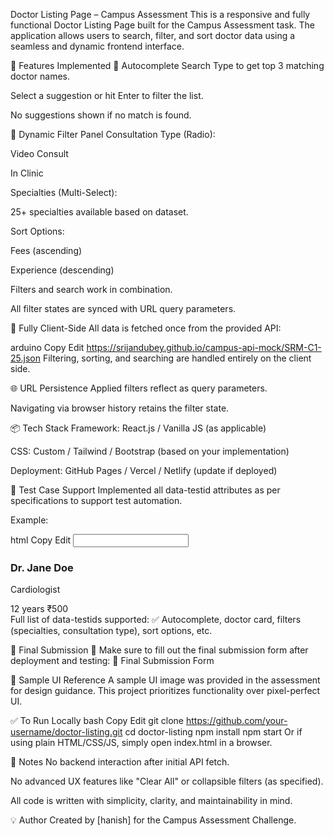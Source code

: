  Doctor Listing Page – Campus Assessment
This is a responsive and fully functional Doctor Listing Page built for the Campus Assessment task. The application allows users to search, filter, and sort doctor data using a seamless and dynamic frontend interface.

🚀 Features Implemented
🔎 Autocomplete Search
Type to get top 3 matching doctor names.

Select a suggestion or hit Enter to filter the list.

No suggestions shown if no match is found.

🧪 Dynamic Filter Panel
Consultation Type (Radio):

Video Consult

In Clinic

Specialties (Multi-Select):

25+ specialties available based on dataset.

Sort Options:

Fees (ascending)

Experience (descending)

Filters and search work in combination.

All filter states are synced with URL query parameters.

🧩 Fully Client-Side
All data is fetched once from the provided API:

arduino
Copy
Edit
https://srijandubey.github.io/campus-api-mock/SRM-C1-25.json
Filtering, sorting, and searching are handled entirely on the client side.

🌐 URL Persistence
Applied filters reflect as query parameters.

Navigating via browser history retains the filter state.

📦 Tech Stack
Framework: React.js / Vanilla JS (as applicable)

CSS: Custom / Tailwind / Bootstrap (based on your implementation)

Deployment: GitHub Pages / Vercel / Netlify (update if deployed)

🧪 Test Case Support
Implemented all data-testid attributes as per specifications to support test automation.

Example:

html
Copy
Edit
<input data-testid="autocomplete-input" />
<div data-testid="doctor-card">
  <h3 data-testid="doctor-name">Dr. Jane Doe</h3>
  <p data-testid="doctor-specialty">Cardiologist</p>
  <span data-testid="doctor-experience">12 years</span>
  <span data-testid="doctor-fee">₹500</span>
</div>
Full list of data-testids supported: ✅
Autocomplete, doctor card, filters (specialties, consultation type), sort options, etc.

📄 Final Submission
📌 Make sure to fill out the final submission form after deployment and testing:
🔗 Final Submission Form

📸 Sample UI Reference
A sample UI image was provided in the assessment for design guidance. This project prioritizes functionality over pixel-perfect UI.

✅ To Run Locally
bash
Copy
Edit
git clone https://github.com/your-username/doctor-listing.git
cd doctor-listing
npm install
npm start
Or if using plain HTML/CSS/JS, simply open index.html in a browser.

🧼 Notes
No backend interaction after initial API fetch.

No advanced UX features like "Clear All" or collapsible filters (as specified).

All code is written with simplicity, clarity, and maintainability in mind.

💡 Author
Created by [hanish] for the Campus Assessment Challenge.
